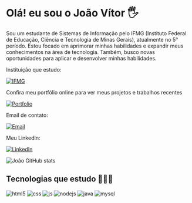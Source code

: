 # Olá! eu sou o João Vítor 🖐️

Sou um estudante de Sistemas de Informação pelo IFMG (Instituto Federal de Educação, Ciência e Tecnologia de Minas Gerais), atualmente no 5° período. Estou focado em aprimorar minhas habilidades e expandir meus conhecimentos na área de tecnologia. Também, busco novas oportunidades para aplicar e desenvolver minhas habilidades.

Instituição que estudo: 

[![IFMG](https://img.shields.io/badge/IFMG--green)](https://www.ifmg.edu.br/sabara/nossos-cursos/nivel-superior/sistemas-da-informacao)

Confira meu portfólio online para ver meus projetos e trabalhos recentes

[![Portfolio](https://img.shields.io/badge/Portf%C3%B3lio--blue)](https://joaovitormelosantos.github.io/portfolio)

Email de contato:

[![Email](https://img.shields.io/badge/-Gmail-red?logo=gmail&logoColor=white)](mailto:joaovitor502013@gmail.com)

Meu LinkedIn:

[![LinkedIn](https://img.shields.io/badge/-LinkedIn-blue?logo=linkedin)](https://www.linkedin.com/in/jo%C3%A3o-v%C3%ADtor-de-melo-santos-47739327b/)

![João GitHub stats](https://github-readme-stats.vercel.app/api?username=joaovitormelosantos&show_icons=true&theme=transparent)

## Tecnologias que estudo 🧑🏻‍💻

<div style="display: inline_block">
  <img align="center" alt="html5" src="https://img.shields.io/badge/HTML5-E34F26?style=for-the-badge&logo=html5&logoColor=white" />
  <img align="center" alt="css" src="https://img.shields.io/badge/CSS3-1572B6?style=for-the-badge&logo=css3&logoColor=white" />
  <img align="center" alt="js" src="https://img.shields.io/badge/JavaScript-F7DF1E?style=for-the-badge&logo=javascript&logoColor=black" />
  <img align="center" alt="nodejs" src="https://img.shields.io/badge/Node.js-43853D?style=for-the-badge&logo=node.js&logoColor=white" />
  <img align="center" alt="java" src="https://img.shields.io/badge/Java-ED8B00?style=for-the-badge&logo=openjdk&logoColor=white" />
  <img align="center" alt="mysql" src="	https://img.shields.io/badge/MySQL-005C84?style=for-the-badge&logo=mysql&logoColor=white" />
  
</div><br/>